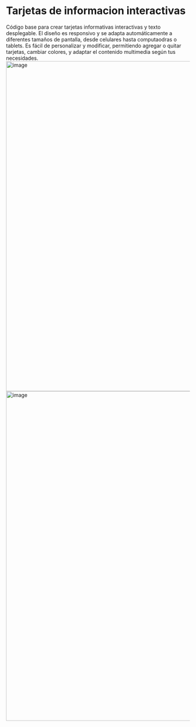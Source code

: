 # Tarjetas de informacion interactivas
Código base para crear tarjetas informativas interactivas y texto desplegable.
El diseño es responsivo y se adapta automáticamente a diferentes tamaños de pantalla, desde celulares hasta computaodras o tablets.
Es fácil de personalizar y modificar, permitiendo agregar o quitar tarjetas, cambiar colores, y adaptar el contenido multimedia según tus necesidades.
<img width="1783" height="902" alt="image" src="https://github.com/user-attachments/assets/08cb7ce2-c029-459a-8400-8cfe13520496" />
<img width="1836" height="901" alt="image" src="https://github.com/user-attachments/assets/a7815c6e-14aa-4c63-8e77-9c28eb806bae" />

